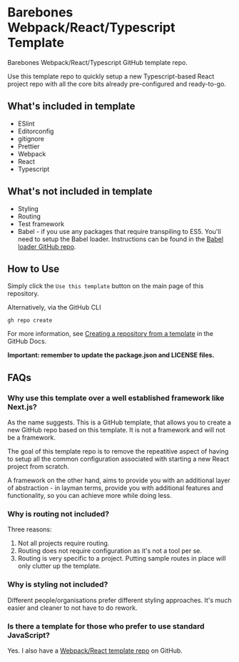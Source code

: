 # Barebones Webpack/React/Typescript Template

Barebones Webpack/React/Typescript GitHub template repo.

Use this template repo to quickly setup a new Typescript-based React project repo with all the core bits already pre-configured and ready-to-go.

## What's included in template
- ESlint
- Editorconfig
- gitignore
- Prettier
- Webpack
- React
- Typescript

## What's not included in template
- Styling
- Routing
- Test framework
- Babel - if you use any packages that require transpiling to ES5. You'll need to setup the Babel loader. Instructions can be found in the [Babel loader GitHub repo](https://github.com/babel/babel-loader).

## How to Use

Simply click the `Use this template` button on the main page of this repository.

Alternatively, via the GitHub CLI

`gh repo create`

For more information, see [Creating a repository from a template](https://docs.github.com/en/github/creating-cloning-and-archiving-repositories/creating-a-repository-from-a-template) in the GitHub Docs.

**Important: remember to update the package.json and LICENSE files.**

## FAQs

### Why use this template over a well established framework like Next.js?

As the name suggests. This is a GitHub template, that allows you to create a new GitHub repo based on this template. It is not a framework and will not be a framework.

The goal of this template repo is to remove the repeatitive aspect of having to setup all the common configuration associated with starting a new React project from scratch.

A framework on the other hand, aims to provide you with an additional layer of abstraction - in layman terms, provide you with additional features and functionality, so you can achieve more while doing less.

### Why is routing not included?

Three reasons:

1) Not all projects require routing. 
2) Routing does not require configuration as it's not a tool per se.
3) Routing is very specific to a project. Putting sample routes in place will only clutter up the template.

### Why is styling not included?

Different people/organisations prefer different styling approaches. It's much easier and cleaner to not have to do rework.

### Is there a template for those who prefer to use standard JavaScript?

Yes. I also have a [Webpack/React template repo](https://github.com/oscarcao/webpack-react-template) on GitHub.
